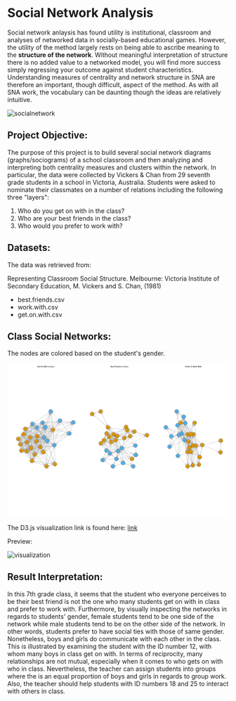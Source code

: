 # Social Network Analysis

Social network anlaysis has found utility is institutional, classroom and analyses of networked data in socially-based educational games. However, the utility of the method largely rests on being able to ascribe meaning to the **structure of the network**. Without meaningful interpretation of structure there is no added value to a networked model, you will find more success simply regressing your outcome against student characteristics.  Understanding measures of centrality and network structure in SNA are therefore an important, though difficult, aspect of the method. As with all SNA work, the vocabulary can be daunting though the ideas are relatively intuitive.

![socialnetwork](http://www.pacificrisa.org/wp-content/uploads/2013/11/Full-Network-Region-Degree-Fruchterman-Reingold-12K-4000x4000-1024x1024.jpg)

## Project Objective:

The purpose of this project is to build several social network diagrams (graphs/sociograms) of a school classroom and then analyzing and interpreting both centrality measures and clusters within the network. In particular, the data were collected by Vickers & Chan from 29 seventh grade students in a school in Victoria, Australia. Students were asked to nominate their classmates on a number of relations including the following three "layers":  

1. Who do you get on with in the class?  
2. Who are your best friends in the class?  
3. Who would you prefer to work with? 

## Datasets: 

The data was retrieved from:

Representing Classroom Social Structure. Melbourne: Victoria Institute of
Secondary Education, M. Vickers and S. Chan, (1981)

* best.friends.csv
* work.with.csv
* get.on.with.csv

## Class Social Networks:

The nodes are colored based on the student's gender. 

![BestFriends](https://github.com/lizarova777/Social_Network_Analysis_Project2/blob/master/Class_Social_Network.png)

The D3.js visualization link is found here: [link](https://cdpn.io/al3868/debug/gObExjg)

Preview:

![visualization](https://github.com/lizarova777/Social_Network_Analysis_Project2/blob/master/D3ClassSocialNetworks.gif)

## Result Interpretation:

In this 7th grade class, it seems that the student who everyone perceives to be their best friend is not the one who many students get on with in class and prefer to work with. Furthermore, by visually inspecting the networks in regards to students' gender, female students tend to be one side of the network while male students tend to be on the other side of the network. In other words, students prefer to have social ties with those of same gender. Nonetheless, boys and girls do communicate with each other in the class. This is illustrated by examining the student with the ID number 12, with whom many boys in class get on with. In terms of reciprocity, many relationships are not mutual, especially when it comes to who gets on with who in class. Nevertheless, the teacher can assign students into groups where the is an equal proportion of boys and girls in regards to group work. Also, the teacher should help students with ID numbers 18 and 25 to interact with others in class.